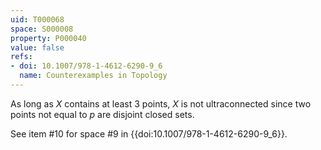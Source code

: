 ```yaml
---
uid: T000068
space: S000008
property: P000040
value: false
refs:
- doi: 10.1007/978-1-4612-6290-9_6
  name: Counterexamples in Topology
---
```


As long as $X$ contains at least 3 points, $X$ is not ultraconnected since two points not equal to $p$ are disjoint closed sets.

See item #10 for space #9 in {{doi:10.1007/978-1-4612-6290-9_6}}.
